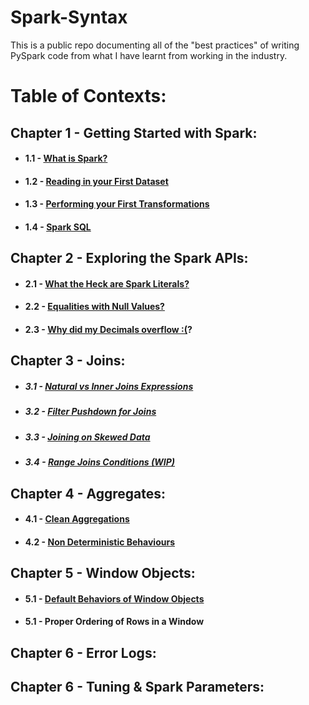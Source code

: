 # Spark-Syntax

This is a public repo documenting all of the "best practices" of writing PySpark code from what I have learnt from working in the industry.

# Table of Contexts:

## Chapter 1 - Getting Started with Spark:
* #### 1.1 - [What is Spark?](https://github.com/ericxiao251/spark-syntax/blob/master/src/Chapter%201%20-%20Basics/Section%201%20-%20What%20is%20Spark%3F.ipynb)
* #### 1.2 - [Reading in your First Dataset](https://github.com/ericxiao251/spark-syntax/blob/master/src/Chapter%201%20-%20Basics/Section%202%20-%20Reading%20your%20First%20Dataset.ipynb)
* #### 1.3 - [Performing your First Transformations](https://github.com/ericxiao251/spark-syntax/blob/master/src/Chapter%201%20-%20Basics/Section%203%20-%20Performing%20your%20First%20Transformations.ipynb)
* #### 1.4 - [Spark SQL]()

## Chapter 2 - Exploring the Spark APIs:
* #### 2.1 - [What the Heck are Spark Literals?](https://github.com/ericxiao251/spark-syntax/blob/master/src/Chapter%201%20-%20Basics/Section%204%20-%20Equalities%20with%20Null%20Values.ipynb)
* #### 2.2 - [Equalities with Null Values?](https://github.com/ericxiao251/spark-syntax/blob/master/src/Chapter%201%20-%20Basics/Section%204%20-%20Equalities%20with%20Null%20Values.ipynb)
* #### 2.3 - [Why did my Decimals overflow :(](https://github.com/ericxiao251/spark-syntax/blob/master/src/Chapter%201%20-%20Basics/Section%204%20-%20Equalities%20with%20Null%20Values.ipynb)?

## Chapter 3 - Joins:
* ##### 3.1 - [Natural vs Inner Joins Expressions](https://github.com/ericxiao251/spark-syntax/blob/master/src/Chapter%202%20-%20Joins/Section%201%20-%20Natural%20vs%20Inner%20Joins.ipynb)
* ##### 3.2 - [Filter Pushdown for Joins](https://github.com/ericxiao251/spark-syntax/blob/master/src/Chapter%202%20-%20Joins/Section%202%20-%20Filter%20Pushdown.ipynb)
* ##### 3.3 - [Joining on Skewed Data](https://github.com/ericxiao251/spark-syntax/blob/master/src/Chapter%202%20-%20Joins/Section%203%20-%20Joins%20on%20Skewed%20Data.ipynb)
* ##### 3.4 - [Range Joins Conditions (WIP)](https://github.com/ericxiao251/spark-syntax/blob/master/src/Chapter%202%20-%20Joins/Section%204%20-%20Range%20Join%20Conditions%20%5BTODO%5D.ipynb)

## Chapter 4 - Aggregates:
* #### 4.1 - [Clean Aggregations](https://github.com/ericxiao251/spark-syntax/blob/master/src/Chapter%203%20-%20Aggregates/Section%201%20-%20Clean%20Aggregations.ipynb)
* #### 4.2 - [Non Deterministic Behaviours](https://github.com/ericxiao251/spark-syntax/blob/master/src/Chapter%203%20-%20Aggregates/Section%202%20-%20Non%20Deterministic%20Behaviours.ipynb)

## Chapter 5 - Window Objects:
* #### 5.1 - [Default Behaviors of Window Objects](https://github.com/ericxiao251/spark-syntax/blob/master/src/Chapter%204%20-%20Window%20Objects/Section%201%20-%20Default%20Behaviors%20of%20Window%20Objects.ipynb)
* #### 5.1 - Proper Ordering of Rows in a Window

## Chapter 6 - Error Logs:

## Chapter 6 - Tuning & Spark Parameters:

